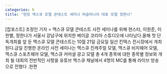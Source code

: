 ```yaml
---
categories: h
title: "현장 맥스큐 모델 콘테스트 세미나 머슬마니아 대표 모델 정한나"
---
```

[잡포스트] 조정인 기자 = 맥스큐 모델 콘테스트 사전 세미나를 위해 현스타, 이원준, 이한별, 정한나가 서울시 강남구에 위치한 베이글 코리아 스튜디오에 나타났다.올해 첫 단독개최를 앞 둔 맥스큐 모델 콘테스트는 10월 21일 금요일 일산 킨택스 전시장에서 개최된다.금일 진행한 온라인 사전 세미나는 맥스큐 진캐주얼 모델, 맥스큐 비치웨어 모델, 맥스큐 스포츠웨어 모델, 맥스큐 커머셜 광고 모델 총 4개 종목에 대한 종목별 정보와 개최 될 대회의 전반적인 사항을 유튜브 맥스큐 채널에서 4명의 MC를 통해 라이브 방송으로 전했다 .한편